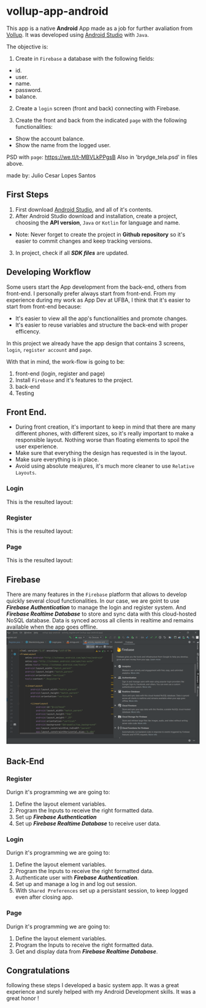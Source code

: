 # vollup-app-android

This app is a native **Android** App made as a job for further avaliation from [Vollup](https://www.vollup.com/).
It was developed using [Android Studio](https://developer.android.com/studio?hl=pt&gclid=CjwKCAjw3riIBhAwEiwAzD3TiWGMLwJfHW4meMvGt4mY-y4UFzd1YzDHvJ6nReMEw04JFntq2vSJ0BoCyfgQAvD_BwE&gclsrc=aw.ds) with ```Java```.

The objective is:
1. Create in ```Firebase``` a database with the following fields:

- id.
- user.
- name.
- password.
- balance.

2. Create a ```login``` screen (front and back) connecting with Firebase.

3. Create the front and back from the indicated ```page``` with the following functionalities:

- Show the account balance.
- Show the name from the logged user.

PSD with ```page```: https://we.tl/t-MBVLkPPgsB
Also in 'brydge_tela.psd' in files above.

made by:
Julio Cesar Lopes Santos

## First Steps
1. First download [Android Studio](https://developer.android.com/studio?hl=pt&gclid=CjwKCAjw3riIBhAwEiwAzD3TiWGMLwJfHW4meMvGt4mY-y4UFzd1YzDHvJ6nReMEw04JFntq2vSJ0BoCyfgQAvD_BwE&gclsrc=aw.ds), and all of it's contents.
2. After Android Studio download and installation, create a project, choosing the **API version**, ```Java``` or ```Kotlin``` for language and name.
- Note: Never forget to create the project in **Github repository** so it's easier to commit changes and keep tracking versions.
3. In project, check if all ***SDK files*** are updated.

## Developing Workflow
Some users start the App development from the back-end, others from front-end.
I personally prefer always start from front-end. From my experience during my work as App Dev at UFBA, I think that it's easier to start from front-end because: 
- It's easier to view all the app's functionalities and promote changes.
- It's easier to reuse variables and structure the back-end with proper efficency.

In this project we already have the app design that contains 3 screens, ```login```, ```register account``` and ```page```.

With that in mind, the work-flow is going to be:

1. front-end (login, register and page)
2. Install ```Firebase``` and it's features to the project.
3. back-end
4. Testing

## Front End.
- During front creation, it's important to keep in mind that there are many different phones, with different sizes, so it's really important to make a responsible layout. Nothing worse than floating elements to spoil the user experience.
- Make sure that everything the design has requested is in the layout.
- Make sure everything is in place.
- Avoid using absolute meajures, it's much more cleaner to use ```Relative Layouts```.

### Login
This is the resulted layout:

### Register
This is the resulted layout:

### Page
This is the resulted layout:

## Firebase
There are many features in the ```Firebase``` platform that allows to develop quickly several cloud functionalities.
In our case, we are goint to use ***Firebase Authentication*** to manage the login and register system.
And ***Firebase Realtime Database*** to store and sync data with this cloud-hosted NoSQL database. Data is synced across all clients in realtime and remains available when the app goes offline.
![Image](firebase.png?raw=true)

## Back-End

### Register
Durign it's programming we are going to:
1. Define the layout element variables.
2. Program the Inputs to receive the right formatted data.
3. Set up ***Firebase Authentication***
4. Set up ***Firebase Realtime Database*** to receive user data.

### Login
Durign it's programming we are going to:
1. Define the layout element variables.
2. Program the Inputs to receive the right formatted data.
3. Authenticate user with ***Firebase Authentication***.
4. Set up and manage a log in and log out session. 
5. With ```Shared Preferences``` set up a persistant session, to keep logged even after closing app.

### Page
Durign it's programming we are going to:
1. Define the layout element variables.
2. Program the Inputs to receive the right formatted data.
3. Get and display data from ***Firebase Realtime Database***.

## Congratulations
following these steps I developed a basic system app. It was a great experience and surely helped with my Android Development skills.
It was a great honor !